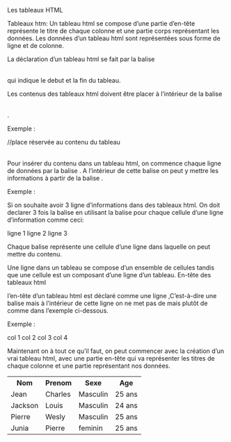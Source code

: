 Les tableaux HTML

Tableaux htm: Un tableau html se compose d’une partie d’en-tête représente le titre de chaque colonne et une partie corps représentant les données. Les données d’un tableau html sont représentées sous forme de ligne et de colonne.

La déclaration d’un tableau html se fait par la balise <table></table> qui indique le debut et la fin du tableau.

Les contenus des tableaux html doivent être placer à l’intérieur de la balise <table></table>.

Exemple :

<table> 
//place réservée au contenu du tableau
</table>

Pour insérer du contenu dans un tableau html, on commence chaque ligne de données par la balise <tr></tr>. A l’intérieur de cette balise <tr></tr> on peut y mettre les informations  à partir de la balise <td><td>.

Exemple :

Si on souhaite avoir 3 ligne d’informations dans des tableaux html. On doit declarer 3 fois la balise <tr></tr> en utilisant la balise <td></td> pour chaque cellule d’une ligne d’information comme ceci:

<tr>
    <td>ligne 1</td>
</tr>
<tr>
    <td>ligne 2</td>
</tr>
<tr>
    <td>ligne 3</td>
</tr>

Chaque balise <td></td> représente une cellule d’une ligne dans laquelle on peut mettre du contenu.

Une ligne dans un tableau se compose d’un ensemble de cellules tandis que une cellule est un composant d’une ligne d’un tableau.
En-tête des tableaux html

l’en-tête d’un tableau html est déclaré comme une ligne ,C’est-à-dire une balise <tr></tr> mais  à l’intérieur de cette ligne on ne met pas de <td><td> mais plutôt de <th></th> comme dans l’exemple ci-dessous.

Exemple :

<tr>
    <th>col 1</th>
    <th>col 2</th>
    <th>col 3</th>
    <th>col 4</th>
</tr>

Maintenant on à tout ce qu’il faut, on peut commencer avec la création d’un vrai tableau html, avec une partie en-tête qui va représenter les titres de chaque colonne et une partie représentant nos données.

<table>
    <tr>
        <th>Nom</th>
        <th>Prenom</th>
        <th>Sexe</th>
        <th>Age</th>
    </tr>
    <tr>
        <td>Jean</td>
        <td>Charles</td>
        <td>Masculin</td>
        <td>25 ans</td>
    </tr>
    <tr>
        <td>Jackson</td>
        <td>Louis</td>
        <td>Masculin</td>
        <td>24 ans</td>
    </tr>
    <tr>
        <td>Pierre</td>
        <td>Wesly</td>
        <td>Masculin</td>
        <td>25 ans</td>
    </tr>
    <tr>
        <td>Junia</td>
        <td>Pierre</td>
        <td>feminin</td>
        <td>25 ans</td>
    </tr>
</table>